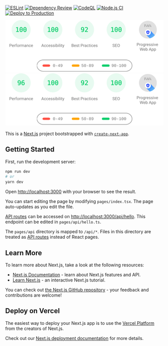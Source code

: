 [![ESLint](https://github.com/WakeLab/next-drupal-typescript-starter/actions/workflows/eslint.yml/badge.svg)](https://github.com/WakeLab/next-drupal-typescript-starter/actions/workflows/eslint.yml)
[![Dependency Review](https://github.com/WakeLab/next-drupal-typescript-starter/actions/workflows/dependency-review.yml/badge.svg)](https://github.com/WakeLab/next-drupal-typescript-starter/actions/workflows/dependency-review.yml)
[![CodeQL](https://github.com/WakeLab/next-drupal-typescript-starter/actions/workflows/codeql-analysis.yml/badge.svg)](https://github.com/WakeLab/next-drupal-typescript-starter/actions/workflows/codeql-analysis.yml)
[![Node.js CI](https://github.com/WakeLab/next-drupal-typescript-starter/actions/workflows/node.js.yml/badge.svg)](https://github.com/WakeLab/next-drupal-typescript-starter/actions/workflows/node.js.yml)
[![Deploy to Production](https://github.com/WakeLab/next-drupal-typescript-starter/actions/workflows/deploy-production.yml/badge.svg)](https://github.com/WakeLab/next-drupal-typescript-starter/actions/workflows/deploy-production.yml)

![Pagespeed Insights](reports/psresultdesktop.svg "Pagespeed Insights")
![Pagespeed Insights](reports/psresultmobile.svg "Pagespeed Insights")

This is a [Next.js](https://nextjs.org/) project bootstrapped with [`create-next-app`](https://github.com/vercel/next.js/tree/canary/packages/create-next-app).

## Getting Started

First, run the development server:

```bash
npm run dev
# or
yarn dev
```

Open [http://localhost:3000](http://localhost:3000) with your browser to see the result.

You can start editing the page by modifying `pages/index.tsx`. The page auto-updates as you edit the file.

[API routes](https://nextjs.org/docs/api-routes/introduction) can be accessed on [http://localhost:3000/api/hello](http://localhost:3000/api/hello). This endpoint can be edited in `pages/api/hello.ts`.

The `pages/api` directory is mapped to `/api/*`. Files in this directory are treated as [API routes](https://nextjs.org/docs/api-routes/introduction) instead of React pages.

## Learn More

To learn more about Next.js, take a look at the following resources:

- [Next.js Documentation](https://nextjs.org/docs) - learn about Next.js features and API.
- [Learn Next.js](https://nextjs.org/learn) - an interactive Next.js tutorial.

You can check out [the Next.js GitHub repository](https://github.com/vercel/next.js/) - your feedback and contributions are welcome!

## Deploy on Vercel

The easiest way to deploy your Next.js app is to use the [Vercel Platform](https://vercel.com/new?utm_medium=default-template&filter=next.js&utm_source=create-next-app&utm_campaign=create-next-app-readme) from the creators of Next.js.

Check out our [Next.js deployment documentation](https://nextjs.org/docs/deployment) for more details.
